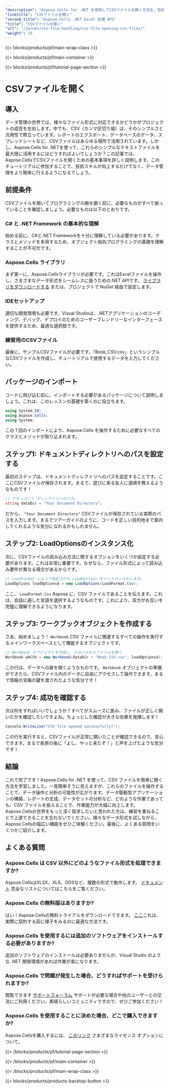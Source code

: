 ```yaml
---
"description": "Aspose.Cells for .NET を使用してCSVファイルを開く方法を、包括的なステップバイステップガイドで学びましょう。データ操作をマスターしましょう。"
"linktitle": "CSVファイルを開く"
"second_title": "Aspose.Cells .NET Excel 処理 API"
"title": "CSVファイルを開く"
"url": "/ja/net/csv-file-handling/csv-file-opening-csv-files/"
"weight": 10
---
```


{{< blocks/products/pf/main-wrap-class >}}

{{< blocks/products/pf/main-container >}}

{{< blocks/products/pf/tutorial-page-section >}}

# CSVファイルを開く

## 導入
データ管理の世界では、様々なファイル形式に対応できるかどうかがプロジェクトの成否を左右します。中でも、CSV（カンマ区切り値）は、そのシンプルさと汎用性で際立っています。レポートのエクスポート、データベースのデータ、スプレッドシートなど、CSVファイルはあらゆる場所で活用されています。しかし、Aspose.Cells for .NETを使って、これらのシンプルなテキストファイルを最大限に活用するにはどうすればよいでしょうか？この記事では、Aspose.CellsでCSVファイルを開くための基本事項を詳しく説明します。このチュートリアルに参加することで、技術スキルが向上するだけでなく、データ管理をより簡単に行えるようになるでしょう。 
## 前提条件
CSVファイルを開いてプログラミングの腕を磨く前に、必要なものがすべて揃っていることを確認しましょう。必要なものは以下のとおりです。
### C# と .NET Framework の基本的な理解
始める前に、C#と.NET Frameworkを十分に理解している必要があります。クラスとメソッドを多用するため、オブジェクト指向プログラミングの基礎を理解することが不可欠です。
### Aspose.Cells ライブラリ
まず第一に、Aspose.Cellsライブラリが必要です。これはExcelファイルを操作し、さまざまなデータ形式をシームレスに扱うための.NET APIです。 [ライブラリをダウンロードする](https://releases.aspose.com/cells/net/) または、プロジェクトで NuGet 経由で設定します。
### IDEセットアップ
適切な開発環境も必要です。Visual Studioは、.NETアプリケーションのコーディング、デバッグ、デプロイのためのユーザーフレンドリーなインターフェースを提供するため、最適な選択肢です。
### 練習用のCSVファイル
最後に、サンプルCSVファイルが必要です。「Book_CSV.csv」というシンプルなCSVファイルを作成し、チュートリアルで使用するデータを入力してください。
## パッケージのインポート
コードに飛び込む前に、インポートする必要があるパッケージについて説明しましょう。これは、このレッスンの基礎を築くのに役立ちます。
```csharp
using System.IO;
using Aspose.Cells;
using System;
```
この 1 回のインポートにより、Aspose.Cells を操作するために必要なすべてのクラスとメソッドが取り込まれます。
## ステップ1: ドキュメントディレクトリへのパスを設定する
最初のステップは、ドキュメントディレクトリへのパスを設定することです。ここにCSVファイルが保存されます。まるで、遊びに来る友人に道順を教えるようなものです！
```csharp
// ドキュメント ディレクトリへのパス。
string dataDir = "Your Document Directory";
```
だから、 `"Your Document Directory"` CSVファイルが保存されている実際のパスを入力します。まるでツアーガイドのように、コードを正しい目的地まで案内してくれるような気分になれるかもしれません。
## ステップ2: LoadOptionsのインスタンス化
次に、CSVファイルの読み込み方法に関するオプションをいくつか設定する必要があります。これは非常に重要です。なぜなら、ファイル形式によって読み込み要件が異なる場合があるからです。 
```csharp
// LoadFormat によって指定された LoadOptions をインスタンス化します。
LoadOptions loadOptions4 = new LoadOptions(LoadFormat.Csv);
```
ここ、 `LoadFormat.Csv` Aspose に、CSV ファイルであることを伝えます。これは、会話に適した言語を選択するようなものです。これにより、双方がお互いを完璧に理解できるようになります。
## ステップ3: ワークブックオブジェクトを作成する
さあ、始めましょう！ `Workbook` CSV ファイルに関連するすべての操作を実行するメインワークスペースとして機能するオブジェクトです。
```csharp
// Workbook オブジェクトを作成し、そのパスからファイルを開く
Workbook wbCSV = new Workbook(dataDir + "Book_CSV.csv", loadOptions4);
```
この行は、データへの扉を開くようなものです。 `Workbook` オブジェクトの準備ができたら、CSVファイル内のデータに自由にアクセスして操作できます。まるで情報の宝箱の鍵を渡されたような気分です！
## ステップ4: 成功を確認する
次は何をすればいいでしょうか？すべてがスムーズに進み、ファイルが正しく開いたかを確認したいですよね。ちょっとした確認が大きな効果を発揮します！
```csharp
Console.WriteLine("CSV file opened successfully!");
```
この行を実行すると、CSVファイルが正常に開いたことが確認できるので、安心できます。まるで長旅の後に「よし、やっと来たぞ！」と声を上げたような気分です！
## 結論
これで完了です！Aspose.Cells for .NET を使って、CSV ファイルを簡単に開く方法を学習しました。一見簡単そうに見えますが、これらのファイルを操作することで、データ操作と分析の可能性が広がります。データ駆動型アプリケーションの構築、レポートの生成、データセットの分析など、どのような作業であっても、CSV ファイルを扱えることで、作業能力が大幅に向上します。 
Aspose.Cellsの世界をもっと深く探求したいと思われた方は、練習を重ねることで上達できることを忘れないでください。様々なデータ形式を試しながら、Aspose.Cellsの幅広い機能をぜひご体験ください。最後に、よくある質問をいくつかご紹介します。
## よくある質問
### Aspose.Cells は CSV 以外にどのようなファイル形式を処理できますか?
Aspose.CellsはXLSX、XLS、ODSなど、複数の形式で動作します。 [ドキュメント](https://reference.aspose.com/cells/net/) 完全なリストについてはこちらをご覧ください。
### Aspose.Cells の無料版はありますか?
はい！Aspose.Cellsの無料トライアルをダウンロードできます。 [ここ](https://releases.aspose.com/)これは、実際に契約する前に様子をみるのに最適な方法です。
### Aspose.Cells を使用するには追加のソフトウェアをインストールする必要がありますか?
追加のソフトウェアのインストールは必要ありませんが、Visual Studio のような .NET 開発環境があれば作業が楽になります。
### Aspose.Cells で問題が発生した場合、どうすればサポートを受けられますか?
閲覧できます [サポートフォーラム](https://forum.aspose.com/c/cells/9) サポートが必要な場合や他のユーザーとの交流にご利用ください。素晴らしいコミュニティですので、ぜひご参加ください！
### Aspose.Cells を使用することに決めた場合、どこで購入できますか?
Aspose.Cellsを購入するには、 [このリンク](https://purchase.aspose.com/buy) さまざまなライセンス オプションについて。

{{< /blocks/products/pf/tutorial-page-section >}}

{{< /blocks/products/pf/main-container >}}

{{< /blocks/products/pf/main-wrap-class >}}

{{< blocks/products/products-backtop-button >}}